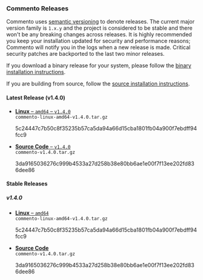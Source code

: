 ### Commento Releases

Commento uses [semantic versioning](https://semver.org) to denote releases. The current major version family is `1.x.y` and the project is considered to be stable and there won't be any breaking changes across releases. It is highly recommended you keep your installation updated for security and performance reasons; Commento will notify you in the logs when a new release is made. Critical security patches are backported to the last two minor releases.

If you download a binary release for your system, please follow the [binary installation instructions](installation/on-your-server/release-binaries.md).

If you are building from source, follow the [source installation instructions](installation/on-your-server/compiling-source.md).

#### Latest Release (v1.4.0)

 - [**Linux** &ndash; `amd64` &ndash; `v1.4.0`](https://commento-release.s3.amazonaws.com/commento-linux-amd64-v1.4.0.tar.gz)  
   `commento-linux-amd64-v1.4.0.tar.gz`  
   <p class="sha">5c24447c7b50c8f35235b57ca5da94a66d15cba1801fb04a900f7ebdff94fcc9</p>

 - [**Source Code** &ndash; `v1.4.0`](https://gitlab.com/commento/commento/-/archive/v1.4.0/commento-v1.4.0.tar.gz)  
   `commento-v1.4.0.tar.gz`  
   <p class="sha">3da9165036276c999b4533a27d258b38e80bb6ae1e00f7f13ee202fd836dee86</p>

#### Stable Releases

##### v1.4.0

 - [**Linux** &ndash; `amd64`](https://commento-release.s3.amazonaws.com/commento-linux-amd64-v1.4.0.tar.gz)  
   `commento-linux-amd64-v1.4.0.tar.gz`  
   <p class="sha">5c24447c7b50c8f35235b57ca5da94a66d15cba1801fb04a900f7ebdff94fcc9</p>

 - [**Source Code**](https://gitlab.com/commento/commento/-/archive/v1.4.0/commento-v1.4.0.tar.gz)  
   `commento-v1.4.0.tar.gz`  
   <p class="sha">3da9165036276c999b4533a27d258b38e80bb6ae1e00f7f13ee202fd836dee86</p>

